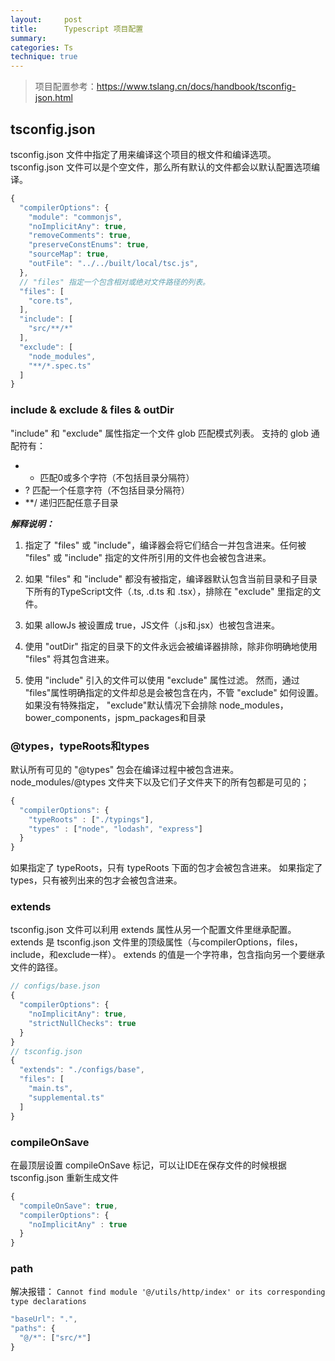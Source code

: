 ```yaml
---
layout:     post
title:      Typescript 项目配置
summary:
categories: Ts
technique: true
---
```


>  项目配置参考：https://www.tslang.cn/docs/handbook/tsconfig-json.html

## tsconfig.json

tsconfig.json 文件中指定了用来编译这个项目的根文件和编译选项。tsconfig.json 文件可以是个空文件，那么所有默认的文件都会以默认配置选项编译。

```javascript
{
  "compilerOptions": {
    "module": "commonjs",
    "noImplicitAny": true,
    "removeComments": true,
    "preserveConstEnums": true,
    "sourceMap": true,
    "outFile": "../../built/local/tsc.js",
  },
  // "files" 指定一个包含相对或绝对文件路径的列表。
  "files": [
    "core.ts",
  ],
  "include": [
    "src/**/*"
  ],
  "exclude": [
    "node_modules",
    "**/*.spec.ts"
  ]
}
```
### include & exclude & files & outDir

"include" 和 "exclude" 属性指定一个文件 glob 匹配模式列表。 支持的 glob 通配符有：
  - * 匹配0或多个字符（不包括目录分隔符）
  - ? 匹配一个任意字符（不包括目录分隔符）
  - **/ 递归匹配任意子目录

***解释说明：***

1. 指定了 "files" 或 "include"，编译器会将它们结合一并包含进来。任何被 "files" 或 "include" 指定的文件所引用的文件也会被包含进来。


2. 如果 "files" 和 "include" 都没有被指定，编译器默认包含当前目录和子目录下所有的TypeScript文件（.ts, .d.ts 和 .tsx），排除在 "exclude" 里指定的文件。

3. 如果 allowJs 被设置成 true，JS文件（.js和.jsx）也被包含进来。

4. 使用 "outDir" 指定的目录下的文件永远会被编译器排除，除非你明确地使用 "files" 将其包含进来。

5. 使用 "include" 引入的文件可以使用 "exclude" 属性过滤。 然而，通过 "files"属性明确指定的文件却总是会被包含在内，不管 "exclude" 如何设置。 如果没有特殊指定， "exclude"默认情况下会排除 node_modules，bower_components，jspm_packages和<outDir>目录

### @types，typeRoots和types

默认所有可见的 "@types" 包会在编译过程中被包含进来。 node_modules/@types 文件夹下以及它们子文件夹下的所有包都是可见的；

```javascript
{
  "compilerOptions": {
    "typeRoots" : ["./typings"],
    "types" : ["node", "lodash", "express"]
  }
}
```

如果指定了 typeRoots，只有 typeRoots 下面的包才会被包含进来。
如果指定了 types，只有被列出来的包才会被包含进来。


### extends

tsconfig.json 文件可以利用 extends 属性从另一个配置文件里继承配置。
extends 是 tsconfig.json 文件里的顶级属性（与compilerOptions，files，include，和exclude一样）。 extends 的值是一个字符串，包含指向另一个要继承文件的路径。

```javascript
// configs/base.json
{
  "compilerOptions": {
    "noImplicitAny": true,
    "strictNullChecks": true
  }
}
// tsconfig.json
{
  "extends": "./configs/base",
  "files": [
    "main.ts",
    "supplemental.ts"
  ]
}
```

### compileOnSave

在最顶层设置 compileOnSave 标记，可以让IDE在保存文件的时候根据 tsconfig.json 重新生成文件

```javascript
{
  "compileOnSave": true,
  "compilerOptions": {
    "noImplicitAny" : true
  }
}
```

### path

解决报错：
`Cannot find module '@/utils/http/index' or its corresponding type declarations`

```javascript
"baseUrl": ".",
"paths": {
  "@/*": ["src/*"]
}
```

